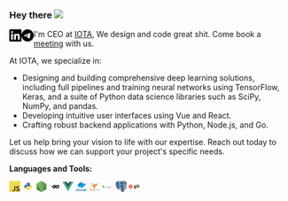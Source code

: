 ### Hey there <img src="https://media.giphy.com/media/hvRJCLFzcasrR4ia7z/giphy.gif" width="25px">
<a href="https://www.linkedin.com/in/diyor28/">
  <img align="left" alt="Diyor's LinkedIN" width="22px" src="https://raw.githubusercontent.com/diyor28/diyor28/807f2b4b8396f5c50d27363689932d73b9b27634/icons/linkedin.svg" />
</a>
<a href="https://t.me/diyor28">
  <img align="left" alt="Diyor's LinkedIN" width="22px" src="https://raw.githubusercontent.com/diyor28/diyor28/807f2b4b8396f5c50d27363689932d73b9b27634/icons/telegram.svg" />
</a>

I'm CEO at [IOTA](https://iota.uz), We design and code great shit. Come book a [meeting](https://calendly.com/diyor_iota) with us.

At IOTA, we specialize in:

- Designing and building comprehensive deep learning solutions, including full pipelines and training neural networks using TensorFlow, Keras, and a suite of Python data science libraries such as SciPy, NumPy, and pandas.
- Developing intuitive user interfaces using Vue and React.
- Crafting robust backend applications with Python, Node.js, and Go.

Let us help bring your vision to life with our expertise. Reach out today to discuss how we can support your project's specific needs.

**Languages and Tools:**

<code><img height="20" src="https://raw.githubusercontent.com/github/explore/80688e429a7d4ef2fca1e82350fe8e3517d3494d/topics/javascript/javascript.png"></code>
<code><img height="20" src="https://raw.githubusercontent.com/github/explore/80688e429a7d4ef2fca1e82350fe8e3517d3494d/topics/python/python.png"></code>
<code><img height="20" src="https://raw.githubusercontent.com/github/explore/80688e429a7d4ef2fca1e82350fe8e3517d3494d/topics/nodejs/nodejs.png"></code>
<code><img height="20" src="https://raw.githubusercontent.com/github/explore/80688e429a7d4ef2fca1e82350fe8e3517d3494d/topics/go/go.png"></code>
<code><img height="20" src="https://raw.githubusercontent.com/github/explore/80688e429a7d4ef2fca1e82350fe8e3517d3494d/topics/vue/vue.png"></code>
<code><img height="20" src="https://raw.githubusercontent.com/github/explore/80688e429a7d4ef2fca1e82350fe8e3517d3494d/topics/docker/docker.png"></code>
<code><img height="20" src="https://raw.githubusercontent.com/github/explore/80688e429a7d4ef2fca1e82350fe8e3517d3494d/topics/tensorflow/tensorflow.png"></code>
<code><img height="20" src="https://raw.githubusercontent.com/github/explore/80688e429a7d4ef2fca1e82350fe8e3517d3494d/topics/mongodb/mongodb.png"></code>
<code><img height="20" src="https://raw.githubusercontent.com/github/explore/80688e429a7d4ef2fca1e82350fe8e3517d3494d/topics/postgresql/postgresql.png"></code>
<code><img height="20" src="https://raw.githubusercontent.com/github/explore/80688e429a7d4ef2fca1e82350fe8e3517d3494d/topics/git/git.png"></code>

